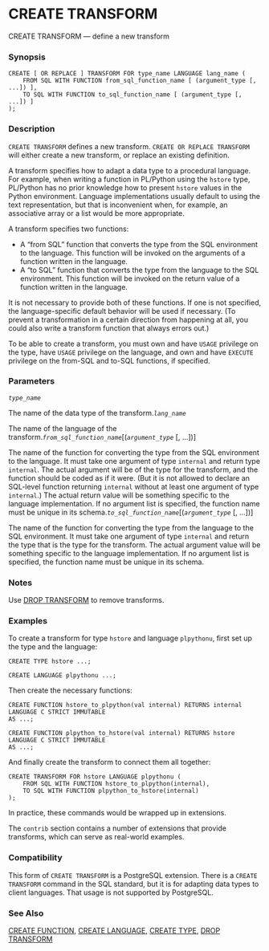 # CREATE TRANSFORM

CREATE TRANSFORM — define a new transform

### Synopsis

```text
CREATE [ OR REPLACE ] TRANSFORM FOR type_name LANGUAGE lang_name (
    FROM SQL WITH FUNCTION from_sql_function_name [ (argument_type [, ...]) ],
    TO SQL WITH FUNCTION to_sql_function_name [ (argument_type [, ...]) ]
);
```

### Description

`CREATE TRANSFORM` defines a new transform. `CREATE OR REPLACE TRANSFORM` will either create a new transform, or replace an existing definition.

A transform specifies how to adapt a data type to a procedural language. For example, when writing a function in PL/Python using the `hstore` type, PL/Python has no prior knowledge how to present `hstore` values in the Python environment. Language implementations usually default to using the text representation, but that is inconvenient when, for example, an associative array or a list would be more appropriate.

A transform specifies two functions:

* A “from SQL” function that converts the type from the SQL environment to the language. This function will be invoked on the arguments of a function written in the language.
* A “to SQL” function that converts the type from the language to the SQL environment. This function will be invoked on the return value of a function written in the language.

It is not necessary to provide both of these functions. If one is not specified, the language-specific default behavior will be used if necessary. \(To prevent a transformation in a certain direction from happening at all, you could also write a transform function that always errors out.\)

To be able to create a transform, you must own and have `USAGE` privilege on the type, have `USAGE` privilege on the language, and own and have `EXECUTE` privilege on the from-SQL and to-SQL functions, if specified.

### Parameters

_`type_name`_

The name of the data type of the transform._`lang_name`_

The name of the language of the transform._`from_sql_function_name`_\[\(_`argument_type`_ \[, ...\]\)\]

The name of the function for converting the type from the SQL environment to the language. It must take one argument of type `internal` and return type `internal`. The actual argument will be of the type for the transform, and the function should be coded as if it were. \(But it is not allowed to declare an SQL-level function returning `internal` without at least one argument of type `internal`.\) The actual return value will be something specific to the language implementation. If no argument list is specified, the function name must be unique in its schema._`to_sql_function_name`_\[\(_`argument_type`_ \[, ...\]\)\]

The name of the function for converting the type from the language to the SQL environment. It must take one argument of type `internal` and return the type that is the type for the transform. The actual argument value will be something specific to the language implementation. If no argument list is specified, the function name must be unique in its schema.

### Notes

Use [DROP TRANSFORM](https://www.postgresql.org/docs/10/static/sql-droptransform.html) to remove transforms.

### Examples

To create a transform for type `hstore` and language `plpythonu`, first set up the type and the language:

```text
CREATE TYPE hstore ...;

CREATE LANGUAGE plpythonu ...;
```

Then create the necessary functions:

```text
CREATE FUNCTION hstore_to_plpython(val internal) RETURNS internal
LANGUAGE C STRICT IMMUTABLE
AS ...;

CREATE FUNCTION plpython_to_hstore(val internal) RETURNS hstore
LANGUAGE C STRICT IMMUTABLE
AS ...;
```

And finally create the transform to connect them all together:

```text
CREATE TRANSFORM FOR hstore LANGUAGE plpythonu (
    FROM SQL WITH FUNCTION hstore_to_plpython(internal),
    TO SQL WITH FUNCTION plpython_to_hstore(internal)
);
```

In practice, these commands would be wrapped up in extensions.

The `contrib` section contains a number of extensions that provide transforms, which can serve as real-world examples.

### Compatibility

This form of `CREATE TRANSFORM` is a PostgreSQL extension. There is a `CREATE TRANSFORM` command in the SQL standard, but it is for adapting data types to client languages. That usage is not supported by PostgreSQL.

### See Also

[CREATE FUNCTION](https://www.postgresql.org/docs/10/static/sql-createfunction.html), [CREATE LANGUAGE](https://www.postgresql.org/docs/10/static/sql-createlanguage.html), [CREATE TYPE](https://www.postgresql.org/docs/10/static/sql-createtype.html), [DROP TRANSFORM](https://www.postgresql.org/docs/10/static/sql-droptransform.html)

